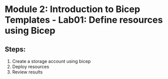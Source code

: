 # Module 2: Introduction to Bicep Templates - Lab01: Define resources using Bicep
## Steps:

1.	Create a storage account using bicep
2.	Deploy resources
3.	Review results
